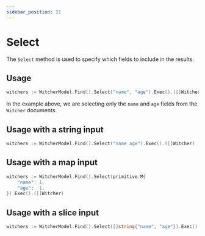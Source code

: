 ```yaml
---
sidebar_position: 21
---
```


# Select

The `Select` method is used to specify which fields to include in the results.

## Usage

```go
witchers := WitcherModel.Find().Select("name", "age").Exec().([]Witcher)
```

In the example above, we are selecting only the `name` and `age` fields from the `Witcher` documents.

## Usage with a string input

```go
witchers := WitcherModel.Find().Select("name age").Exec().([]Witcher)
```

## Usage with a map input

```go
witchers := WitcherModel.Find().Select(primitive.M{
    "name": 1,
    "age":  1,
}).Exec().([]Witcher)
```

## Usage with a slice input

```go
witchers := WitcherModel.Find().Select([]string{"name", "age"}).Exec().([]Witcher)
```